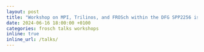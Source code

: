 ```yaml
---
layout: post
title: "Workshop on MPI, Trilinos, and FROSch within the DFG SPP2256 is coming up in September 2024"
date: 2024-06-16 18:00:00 +0100
categories: frosch talks workshops
inline: true
inline_url: /talks/
---
```

